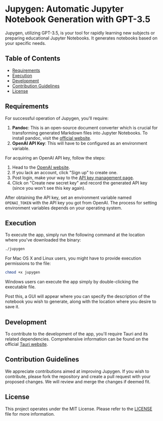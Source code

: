 # Jupygen: Automatic Jupyter Notebook Generation with GPT-3.5

Jupygen, utilizing GPT-3.5, is your tool for rapidly learning new subjects or preparing educational Jupyter Notebooks. It generates notebooks based on your specific needs.

## Table of Contents

- [Requirements](#requirements)
- [Execution](#execution)
- [Development](#development)
- [Contribution Guidelines](#contribution-guidelines)
- [License](#license)

## Requirements

For successful operation of Jupygen, you'll require:

1. **Pandoc**: This is an open-source document converter which is crucial for transforming generated Markdown files into Jupyter Notebooks. To install pandoc, visit the [official website](https://pandoc.org/installing.html).
2. **OpenAI API Key**: This will have to be configured as an environment variable.

For acquiring an OpenAI API key, follow the steps:

1. Head to the [OpenAI website](https://www.openai.com/).
2. If you lack an account, click "Sign up" to create one.
3. Post login, make your way to the [API key management page](https://platform.openai.com/account/api-keys).
4. Click on "Create new secret key" and record the generated API key (since you won't see this key again).

After obtaining the API key, set an environment variable named `OPENAI_TOKEN` with the API key you got from OpenAI. The process for setting environment variables depends on your operating system.

## Execution

To execute the app, simply run the following command at the location where you've downloaded the binary:

```bash
./jupygen
```
For Mac OS X and Linux users, you might have to provide execution permissions to the file:

```bash
chmod +x jupygen
```
Windows users can execute the app simply by double-clicking the executable file.

Post this, a GUI will appear where you can specify the description of the notebook you wish to generate, along with the location where you desire to save it.

## Development

To contribute to the development of the app, you'll require Tauri and its related dependencies. Comprehensive information can be found on the official [Tauri website](https://tauri.app/v1/guides/getting-started/prerequisites).

## Contribution Guidelines

We appreciate contributions aimed at improving Jupygen. If you wish to contribute, please fork the repository and create a pull request with your proposed changes. We will review and merge the changes if deemed fit.

## License

This project operates under the MIT License. Please refer to the [LICENSE](LICENSE) file for more information.
